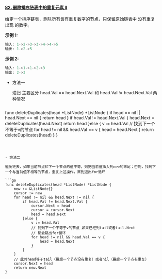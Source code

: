#### [82. 删除排序链表中的重复元素 II](https://leetcode-cn.com/problems/remove-duplicates-from-sorted-list-ii/)

给定一个排序链表，删除所有含有重复数字的节点，只保留原始链表中 没有重复出现 的数字。

**示例 1:**

```js
输入: 1->2->3->3->4->4->5
输出: 1->2->5
```

**示例 2:**

```js
输入: 1->1->1->2->3
输出: 2->3
```

- 方法一

  递归  主要区分 head.Val == head.Next.Val  和 head.Val != head.Next.Val 两种情况
  
  ```go
func deleteDuplicates(head *ListNode) *ListNode {
      if head == nil || head.Next == nil {
          return head
      }
      if head.Val != head.Next.Val {
      		head.Next = deleteDuplicates(head.Next)
          return head
      }else {
          v := head.Val
          // 找到下一个不等于v的节点
          for head != nil && head.Val == v {
              head = head.Next
          }
          return deleteDuplicates(head)
      }
  }
  ```
  
  

- 方法二

  遍历链表，如果当前节点和下一个节点的值不等，则把当前值插入到new的末尾；否则，找到下一个与当前值不相等的节点，重复上述操作，直到退出for循环

  ```go
  func deleteDuplicates(head *ListNode) *ListNode {
      new := &ListNode{}
      cursor := new
      for head != nil && head.Next != nil {
          if head.Val != head.Next.Val {
              cursor.Next = head
              cursor = cursor.Next
              head = head.Next
          }else {
              v := head.Val
              // 找到下一个不等于v的节点 如果已经到tail或者tail.Next 
              // 都会跳出for循环
              for head != nil && head.Val == v {
                  head = head.Next
              }
          }
      }
      // 此时head等于tail（最后一个节点没有重复）或者nil（最后一个节点有重复）
      cursor.Next = head
      return new.Next
  }
  ```


